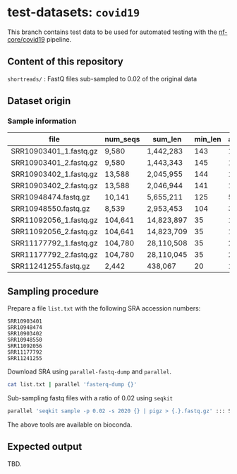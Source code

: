 # test-datasets: `covid19`

This branch contains test data to be used for automated testing with the [nf-core/covid19](https://github.com/nf-core/covid19) pipeline.

## Content of this repository

`shortreads/` : FastQ files sub-sampled to 0.02 of the original data   

## Dataset origin


### Sample information

| file                   | num_seqs    | sum_len | min_len | avg_len | max_len  | file_size |Sequencer   |LibrarySource|
|------------------------|-------------|---------|---------|---------|----------|-----------|------------|------------------|
|SRR10903401_1.fastq.gz  |   9,580     | 1,442,283 |     143 |   150.6 |     151  | 665K    |PE Illumina |Metatranscriptomic|
|SRR10903401_2.fastq.gz  |   9,580     | 1,443,343 |     145 |   150.7 |     151  | 751K    |PE Illumina |Metatranscriptomic|
|SRR10903402_1.fastq.gz  |  13,588     | 2,045,955 |     144 |   150.6 |     151  | 991K    |PE Illumina |Metatranscriptomic|
|SRR10903402_2.fastq.gz  |  13,588     | 2,046,944 |     141 |   150.6 |     151  | 1.2M    |PE Illumina |Metatranscriptomic|
|SRR10948474.fastq.gz    |  10,141     | 5,655,211 |     125 |   557.7 |   5,892  | 5.7M    |   Nanopore |Genomic           |
|SRR10948550.fastq.gz    |   8,539     | 2,953,453 |     104 |   345.9 |   1,577  | 2.9M    |   Nanopore |Genomic           |
|SRR11092056_1.fastq.gz  | 104,641     |14,823,897 |      35 |   141.7 |     151  | 9.7M    |PE Illumina |Metagenomics      |
|SRR11092056_2.fastq.gz  | 104,641     |14,823,709 |      35 |   141.7 |     151  |  11M    |PE Illumina |Metagenomics      |
|SRR11177792_1.fastq.gz  | 104,780     |28,110,508 |      35 |   268.3 |     301  |  15M    |PE Illumina |Genomic           |
|SRR11177792_2.fastq.gz  | 104,780     |28,110,045 |      35 |   268.3 |     301  |  16M    |PE Illumina |Genomic           |
|SRR11241255.fastq.gz    |   2,442     |   438,067 |      20 |   179.4 |     185  |  86K    |SE Illumina |Viral RNA         |


## Sampling procedure

Prepare a file `list.txt` with the following SRA accession numbers:

```
SRR10903401
SRR10948474
SRR10903402
SRR10948550
SRR11092056
SRR11177792
SRR11241255
```

Download SRA using `parallel-fastq-dump` and `parallel`.

```bash
cat list.txt | parallel 'fasterq-dump {}'
```

Sub-sampling fastq files with a ratio of 0.02 using `seqkit`

```bash
parallel 'seqkit sample -p 0.02 -s 2020 {} | pigz > {.}.fastq.gz' ::: SRR*
```

The above tools are available on bioconda.

## Expected output

TBD.